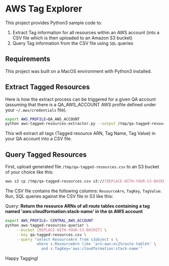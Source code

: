 # AWS Tag Explorer

This project provides Python3 sample code to:

1. Extract Tag information for all resources within an AWS account (into a CSV file which is then uploaded to an Amazon S3 bucket)
2. Query Tag information from the CSV file using ```SQL``` queries

## Requirements

This project was built on a MacOS environment with Python3 installed.

## Extract Tagged Resources

Here is how the extract process can be triggered for a given QA account (assuming that there is a QA_AWS_ACCOUNT AWS profile defined under your ```~/.aws/credentials``` file).

```bash
export AWS_PROFILE=QA_AWS_ACCOUNT
python aws-tagged-resources-extractor.py --output /tmp/qa-tagged-resources.csv
```

This will extract all tags (Tagged resource ARN, Tag Name, Tag Value) in your QA account into a CSV file.

## Query Tagged Resources

First, upload generated file ```/tmp/qa-tagged-resources.csv``` to an S3 bucket of your choice like this: 

```bash
aws s3 cp /tmp/qa-tagged-resources.csv s3://[REPLACE-WITH-YOUR-S3-BUCKET]
```

The CSV file contains the following columns: ```ResourceArn```, ```TagKey```, ```TagValue```. Run, SQL queries against the CSV file in S3 like this:

Query: __Return the resource ARNs of all route tables containing a tag named 'aws:cloudformation:stack-name' in the ```QA``` AWS account__

```bash
export AWS_PROFILE= CENTRAL_AWS_ACCOUNT
python aws-tagged-resources-querier \
     --bucket [REPLACE-WITH-YOUR-S3-BUCKET] \
     --key qa-tagged-resources.csv \
     --query "select ResourceArn from s3object s \
              where s.ResourceArn like 'arn:aws:ec2%route-table%' \
                and s.TagKey='aws:cloudformation:stack-name'"
```

Happy Tagging!